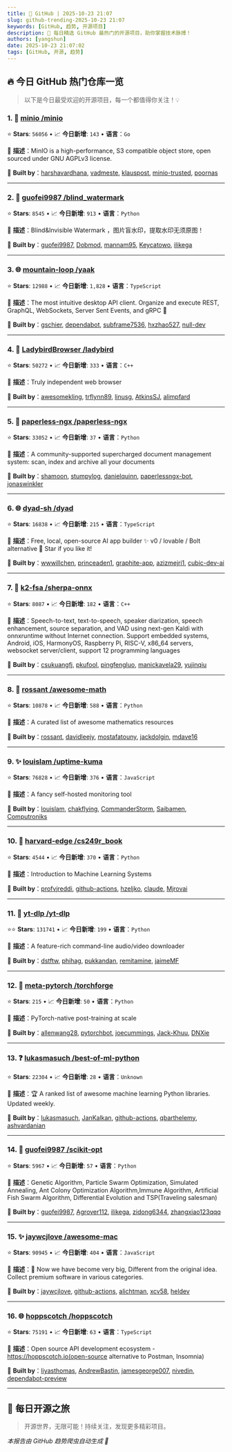```yaml
---
title: 🚀 GitHub | 2025-10-23 21:07
slug: github-trending-2025-10-23 21:07
keywords: [GitHub, 趋势, 开源项目]
description: 🌟 每日精选 GitHub 最热门的开源项目，助你掌握技术脉搏！
authors: [yangshun]
date: 2025-10-23 21:07:02
tags: [GitHub, 开源, 趋势]
---
```


## 🔥 今日 GitHub 热门仓库一览

> 以下是今日最受欢迎的开源项目，每一个都值得你关注！💡

### 1. 🚦 [minio /minio](https://github.com/minio/minio)

⭐ **Stars**: `56056`   •   📈 **今日新增**: `143`   •   **语言**：`Go`

📝 **描述**：MinIO is a high-performance, S3 compatible object store, open sourced under GNU AGPLv3 license.

🤝 **Built by**：[harshavardhana](https://github.com/harshavardhana), [vadmeste](https://github.com/vadmeste), [klauspost](https://github.com/klauspost), [minio-trusted](https://github.com/minio-trusted), [poornas](https://github.com/poornas)

---

### 2. 🐍 [guofei9987 /blind_watermark](https://github.com/guofei9987/blind_watermark)

⭐ **Stars**: `8545`   •   📈 **今日新增**: `913`   •   **语言**：`Python`

📝 **描述**：Blind&Invisible Watermark ，图片盲水印，提取水印无须原图！

🤝 **Built by**：[guofei9987](https://github.com/guofei9987), [Dobmod](https://github.com/Dobmod), [mannam95](https://github.com/mannam95), [Keycatowo](https://github.com/Keycatowo), [ilikega](https://github.com/ilikega)

---

### 3. 🌐 [mountain-loop /yaak](https://github.com/mountain-loop/yaak)

⭐ **Stars**: `12988`   •   📈 **今日新增**: `1,828`   •   **语言**：`TypeScript`

📝 **描述**：The most intuitive desktop API client. Organize and execute REST, GraphQL, WebSockets, Server Sent Events, and gRPC 🦬

🤝 **Built by**：[gschier](https://github.com/gschier), [dependabot](https://github.com/dependabot), [subframe7536](https://github.com/subframe7536), [hxzhao527](https://github.com/hxzhao527), [null-dev](https://github.com/null-dev)

---

### 4. 🔧 [LadybirdBrowser /ladybird](https://github.com/LadybirdBrowser/ladybird)

⭐ **Stars**: `50272`   •   📈 **今日新增**: `333`   •   **语言**：`C++`

📝 **描述**：Truly independent web browser

🤝 **Built by**：[awesomekling](https://github.com/awesomekling), [trflynn89](https://github.com/trflynn89), [linusg](https://github.com/linusg), [AtkinsSJ](https://github.com/AtkinsSJ), [alimpfard](https://github.com/alimpfard)

---

### 5. 🐍 [paperless-ngx /paperless-ngx](https://github.com/paperless-ngx/paperless-ngx)

⭐ **Stars**: `33052`   •   📈 **今日新增**: `37`   •   **语言**：`Python`

📝 **描述**：A community-supported supercharged document management system: scan, index and archive all your documents

🤝 **Built by**：[shamoon](https://github.com/shamoon), [stumpylog](https://github.com/stumpylog), [danielquinn](https://github.com/danielquinn), [paperlessngx-bot](https://github.com/paperlessngx-bot), [jonaswinkler](https://github.com/jonaswinkler)

---

### 6. 🌐 [dyad-sh /dyad](https://github.com/dyad-sh/dyad)

⭐ **Stars**: `16838`   •   📈 **今日新增**: `215`   •   **语言**：`TypeScript`

📝 **描述**：Free, local, open-source AI app builder ✨ v0 / lovable / Bolt alternative 🌟 Star if you like it!

🤝 **Built by**：[wwwillchen](https://github.com/wwwillchen), [princeaden1](https://github.com/princeaden1), [graphite-app](https://github.com/graphite-app), [azizmejri1](https://github.com/azizmejri1), [cubic-dev-ai](https://github.com/cubic-dev-ai)

---

### 7. 🔧 [k2-fsa /sherpa-onnx](https://github.com/k2-fsa/sherpa-onnx)

⭐ **Stars**: `8087`   •   📈 **今日新增**: `182`   •   **语言**：`C++`

📝 **描述**：Speech-to-text, text-to-speech, speaker diarization, speech enhancement, source separation, and VAD using next-gen Kaldi with onnxruntime without Internet connection. Support embedded systems, Android, iOS, HarmonyOS, Raspberry Pi, RISC-V, x86_64 servers, websocket server/client, support 12 programming languages

🤝 **Built by**：[csukuangfj](https://github.com/csukuangfj), [pkufool](https://github.com/pkufool), [pingfengluo](https://github.com/pingfengluo), [manickavela29](https://github.com/manickavela29), [yujinqiu](https://github.com/yujinqiu)

---

### 8. 🐍 [rossant /awesome-math](https://github.com/rossant/awesome-math)

⭐ **Stars**: `10878`   •   📈 **今日新增**: `588`   •   **语言**：`Python`

📝 **描述**：A curated list of awesome mathematics resources

🤝 **Built by**：[rossant](https://github.com/rossant), [davidleejy](https://github.com/davidleejy), [mostafatouny](https://github.com/mostafatouny), [jackdolgin](https://github.com/jackdolgin), [mdave16](https://github.com/mdave16)

---

### 9. ✨ [louislam /uptime-kuma](https://github.com/louislam/uptime-kuma)

⭐ **Stars**: `76828`   •   📈 **今日新增**: `376`   •   **语言**：`JavaScript`

📝 **描述**：A fancy self-hosted monitoring tool

🤝 **Built by**：[louislam](https://github.com/louislam), [chakflying](https://github.com/chakflying), [CommanderStorm](https://github.com/CommanderStorm), [Saibamen](https://github.com/Saibamen), [Computroniks](https://github.com/Computroniks)

---

### 10. 🐍 [harvard-edge /cs249r_book](https://github.com/harvard-edge/cs249r_book)

⭐ **Stars**: `4544`   •   📈 **今日新增**: `370`   •   **语言**：`Python`

📝 **描述**：Introduction to Machine Learning Systems

🤝 **Built by**：[profvjreddi](https://github.com/profvjreddi), [github-actions](https://github.com/github-actions), [hzeljko](https://github.com/hzeljko), [claude](https://github.com/claude), [Mjrovai](https://github.com/Mjrovai)

---

### 11. 🐍 [yt-dlp /yt-dlp](https://github.com/yt-dlp/yt-dlp)

⭐⭐ **Stars**: `131741`   •   📈 **今日新增**: `199`   •   **语言**：`Python`

📝 **描述**：A feature-rich command-line audio/video downloader

🤝 **Built by**：[dstftw](https://github.com/dstftw), [phihag](https://github.com/phihag), [pukkandan](https://github.com/pukkandan), [remitamine](https://github.com/remitamine), [jaimeMF](https://github.com/jaimeMF)

---

### 12. 🐍 [meta-pytorch /torchforge](https://github.com/meta-pytorch/torchforge)

⭐ **Stars**: `215`   •   📈 **今日新增**: `50`   •   **语言**：`Python`

📝 **描述**：PyTorch-native post-training at scale

🤝 **Built by**：[allenwang28](https://github.com/allenwang28), [pytorchbot](https://github.com/pytorchbot), [joecummings](https://github.com/joecummings), [Jack-Khuu](https://github.com/Jack-Khuu), [DNXie](https://github.com/DNXie)

---

### 13. ❓ [lukasmasuch /best-of-ml-python](https://github.com/lukasmasuch/best-of-ml-python)

⭐ **Stars**: `22304`   •   📈 **今日新增**: `28`   •   **语言**：`Unknown`

📝 **描述**：🏆 A ranked list of awesome machine learning Python libraries. Updated weekly.

🤝 **Built by**：[lukasmasuch](https://github.com/lukasmasuch), [JanKalkan](https://github.com/JanKalkan), [github-actions](https://github.com/github-actions), [qbarthelemy](https://github.com/qbarthelemy), [ashvardanian](https://github.com/ashvardanian)

---

### 14. 🐍 [guofei9987 /scikit-opt](https://github.com/guofei9987/scikit-opt)

⭐ **Stars**: `5967`   •   📈 **今日新增**: `57`   •   **语言**：`Python`

📝 **描述**：Genetic Algorithm, Particle Swarm Optimization, Simulated Annealing, Ant Colony Optimization Algorithm,Immune Algorithm, Artificial Fish Swarm Algorithm, Differential Evolution and TSP(Traveling salesman)

🤝 **Built by**：[guofei9987](https://github.com/guofei9987), [Agrover112](https://github.com/Agrover112), [ilikega](https://github.com/ilikega), [zidong6344](https://github.com/zidong6344), [zhangxiao123qqq](https://github.com/zhangxiao123qqq)

---

### 15. ✨ [jaywcjlove /awesome-mac](https://github.com/jaywcjlove/awesome-mac)

⭐ **Stars**: `90945`   •   📈 **今日新增**: `404`   •   **语言**：`JavaScript`

📝 **描述**： Now we have become very big, Different from the original idea. Collect premium software in various categories.

🤝 **Built by**：[jaywcjlove](https://github.com/jaywcjlove), [github-actions](https://github.com/github-actions), [alichtman](https://github.com/alichtman), [xcv58](https://github.com/xcv58), [heldev](https://github.com/heldev)

---

### 16. 🌐 [hoppscotch /hoppscotch](https://github.com/hoppscotch/hoppscotch)

⭐ **Stars**: `75191`   •   📈 **今日新增**: `63`   •   **语言**：`TypeScript`

📝 **描述**：Open source API development ecosystem -https://hoppscotch.io(open-source alternative to Postman, Insomnia)

🤝 **Built by**：[liyasthomas](https://github.com/liyasthomas), [AndrewBastin](https://github.com/AndrewBastin), [jamesgeorge007](https://github.com/jamesgeorge007), [nivedin](https://github.com/nivedin), [dependabot-preview](https://github.com/dependabot-preview)

---

## 🌈 每日开源之旅

> 开源世界，无限可能！持续关注，发现更多精彩项目。

*本报告由 GitHub 趋势爬虫自动生成 🤖*
